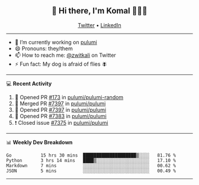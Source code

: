 <h2 align="center"> 👋 Hi there, I'm Komal 🧑🏾‍💻 </h2>
<p align="center">
    <a href="https://twitter.com/zwitkali">Twitter</a> •
    <a href="https://www.linkedin.com/in/komal-ali/">LinkedIn</a>
</p>

--------

- 🔭 I’m currently working on [pulumi](https://github.com/pulumi/pulumi)
- 😄 Pronouns: they/them
- 📫 How to reach me: [@zwitkali](https://twitter.com/zwitkali) on Twitter
- ⚡ Fun fact: My dog is afraid of flies 🪰

--------
💻 **Recent Activity**

<!--START_SECTION:activity-->
1. 💪 Opened PR [#173](https://github.com/pulumi/pulumi-random/pull/173) in [pulumi/pulumi-random](https://github.com/pulumi/pulumi-random)
2. 🎉 Merged PR [#7397](https://github.com/pulumi/pulumi/pull/7397) in [pulumi/pulumi](https://github.com/pulumi/pulumi)
3. 💪 Opened PR [#7397](https://github.com/pulumi/pulumi/pull/7397) in [pulumi/pulumi](https://github.com/pulumi/pulumi)
4. 💪 Opened PR [#7383](https://github.com/pulumi/pulumi/pull/7383) in [pulumi/pulumi](https://github.com/pulumi/pulumi)
5. ❗️ Closed issue [#7375](https://github.com/pulumi/pulumi/issues/7375) in [pulumi/pulumi](https://github.com/pulumi/pulumi)
<!--END_SECTION:activity-->

--------

📊 **Weekly Dev Breakdown**
<!--START_SECTION:waka-->
```text
Go           15 hrs 30 mins  ████████████████████▒░░░░   81.76 % 
Python       3 hrs 14 mins   ████▒░░░░░░░░░░░░░░░░░░░░   17.10 % 
Markdown     7 mins          ░░░░░░░░░░░░░░░░░░░░░░░░░   00.62 % 
JSON         5 mins          ░░░░░░░░░░░░░░░░░░░░░░░░░   00.49 % 
```
<!--END_SECTION:waka-->

--------
